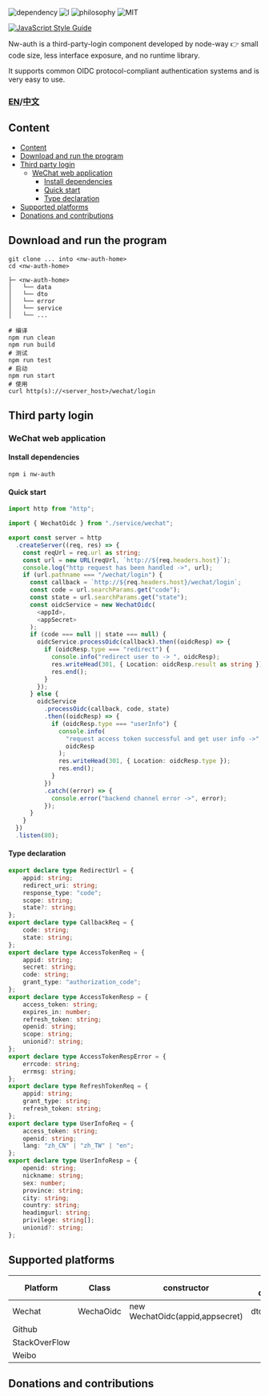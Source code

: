 ![dependency](https://img.shields.io/badge/runtime%20library-none-green) ![l](https://img.shields.io/badge/language-typescript-blue)
![philosophy](https://img.shields.io/badge/philosophy-node%20way-yellow)
![MIT](https://img.shields.io/badge/license-MIT-informational) 

[![JavaScript Style Guide](https://cdn.rawgit.com/standard/standard/master/badge.svg)](https://github.com/standard/standard)

Nw-auth is a third-party-login component developed by node-way 👉 small code size, less interface exposure, and no runtime library.

It supports common OIDC protocol-compliant authentication systems and is very easy to use.

### [EN](README.md)/[中文](README_CN.md)

## Content
- [Content](#content)
- [Download and run the program](#download-and-run-the-program)
- [Third party login](#third-party-login)
  - [WeChat web application](#wechat-web-application)
    - [Install dependencies](#install-dependencies)
    - [Quick start](#quick-start)
    - [Type declaration](#type-declaration)
- [Supported platforms](#supported-platforms)
- [Donations and contributions](#donations-and-contributions)

## Download and run the program


```shell
git clone ... into <nw-auth-home>
cd <nw-auth-home>
```
```
├─ <nw-auth-home>
│   └── data
│   └── dto
│   └── error
│   └── service
│   └── ...
```

```shell
# 编译
npm run clean
npm run build
# 测试
npm run test
# 启动
npm run start
# 使用
curl http(s)://<server_host>/wechat/login
```
## Third party login

### WeChat web application

#### Install dependencies

```shell
npm i nw-auth
```

#### Quick start

```typescript
import http from "http";

import { WechatOidc } from "./service/wechat";

export const server = http
  .createServer((req, res) => {
    const reqUrl = req.url as string;
    const url = new URL(reqUrl, `http://${req.headers.host}`);
    console.log("http request has been handled ->", url);
    if (url.pathname === "/wechat/login") {
      const callback = `http://${req.headers.host}/wechat/login`;
      const code = url.searchParams.get("code");
      const state = url.searchParams.get("state");
      const oidcService = new WechatOidc(
        <appId>,
        <appSecret>
      );
      if (code === null || state === null) {
        oidcService.processOidc(callback).then((oidcResp) => {
          if (oidcResp.type === "redirect") {
            console.info("redirect user to -> ", oidcResp);
            res.writeHead(301, { Location: oidcResp.result as string });
            res.end();
          }
        });
      } else {
        oidcService
          .processOidc(callback, code, state)
          .then((oidcResp) => {
            if (oidcResp.type === "userInfo") {
              console.info(
                "request access token successful and get user info ->",
                oidcResp
              );
              res.writeHead(301, { Location: oidcResp.type });
              res.end();
            }
          })
          .catch((error) => {
            console.error("backend channel error ->", error);
          });
      }
    }
  })
  .listen(80);

```

#### Type declaration

```typescript
export declare type RedirectUrl = {
    appid: string;
    redirect_uri: string;
    response_type: "code";
    scope: string;
    state?: string;
};
export declare type CallbackReq = {
    code: string;
    state: string;
};
export declare type AccessTokenReq = {
    appid: string;
    secret: string;
    code: string;
    grant_type: "authorization_code";
};
export declare type AccessTokenResp = {
    access_token: string;
    expires_in: number;
    refresh_token: string;
    openid: string;
    scope: string;
    unionid?: string;
};
export declare type AccessTokenRespError = {
    errcode: string;
    errmsg: string;
};
export declare type RefreshTokenReq = {
    appid: string;
    grant_type: string;
    refresh_token: string;
};
export declare type UserInfoReq = {
    access_token: string;
    openid: string;
    lang: "zh_CN" | "zh_TW" | "en";
};
export declare type UserInfoResp = {
    openid: string;
    nickname: string;
    sex: number;
    province: string;
    city: string;
    country: string;
    headimgurl: string;
    privilege: string[];
    unionid?: string;
};

```

## Supported platforms

| Platform | Class | constructor | Type declaration | support | 
| --- | --- | --- | --- |--- |
| Wechat | WechaOidc  | new WechatOidc(appid,appsecret) | dto/wechat.d.ts | yes |
| Github |  |  | | feature |
| StackOverFlow |  | | | feature |
| Weibo |  | | | feature |

## Donations and contributions
